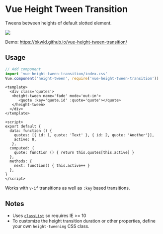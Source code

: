 # Vue Height Tween Transition

Tweens between heights of default slotted element.

![](http://yo.bkwld.com/0w3s302M0o2G/Screen%20Recording%202017-09-06%20at%2010.15%20AM.gif)

Demo: https://bkwld.github.io/vue-height-tween-transition/

## Usage

```javascript
// Add component
import 'vue-height-tween-transition/index.css'
Vue.component('height-tween', require('vue-height-tween-transition'))
```

```vue
<template>
  <div class='quotes'>
   <height-tween name='fade' mode='out-in'>
      <quote :key='quote.id' :quote='quote'></quote>
   </height-tween>
  </div>
</template>

<script>
export default {
  data: function () {
    quotes: [{ id: 1, quote: 'Text' }, { id: 2, quote: 'Another'}],
    active: 0,
   },
  computed: {
    quote: function () { return this.quotes[this.active] }
  },
  methods: {
    next: function() { this.active++ }
  },
}
</script>
```

Works with `v-if` transitions as well as `:key` based transitions.

## Notes

- Uses [`classList`](https://developer.mozilla.org/en-US/docs/Web/API/Element/classList) so requires IE >= 10
- To customize the height transition duration or other properties, define your own `height-tweening` CSS class.
